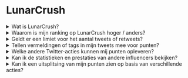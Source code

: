 # LunarCrush

<details>

<summary>Wat is LunarCrush?</summary>

LunarCrush is een platform dat machine learning en data-analyse gebruikt om inzicht te bieden in cryptocurrency-markten. Het analyseert activiteit op sociale media en gebruikerssentiment om een uitgebreid beeld te geven van verschillende cryptocurrencies. Het platform heeft als doel investeerders te helpen geïnformeerde beslissingen te nemen aan de hand van realtime statistieken en analyses.

We gebruiken LunarCrush als gegevensleverancier in deze uitdaging.

Meer informatie over LunarCrush is te vinden [hier](https://lunarcrush.com/faq).

</details>

<details>

<summary>Waarom is mijn ranking op LunarCrush hoger / anders?</summary>

We maken gebruik van een intern scoresysteem om meer gelijke kansen voor alle deelnemers te waarborgen.

</details>

<details>

<summary>Geldt er een limiet voor het aantal tweets of retweets?</summary>

Nee, maar vermijd spammen of het gebruik van irrelevante tags.

</details>

<details>

<summary>Tellen vermeldingen of tags in mijn tweets mee voor punten?</summary>

Ja, zij het op een indirecte manier. Vermeldingen kunnen leiden tot een groter bereik, en een groter bereik kan je invloedsrangschikking verhogen, wat op zijn beurt meer punten oplevert. Tags zijn essentieel voor het herkennen van je tweets. Zorg ervoor dat je #XBorg, $XBG en #XBG gebruikt.

</details>

<details>

<summary>Welke andere Twitter-acties kunnen mij punten opleveren?</summary>

Likes, reacties, retweets en het vergroten van je aantal volgers zijn allemaal indirecte factoren die je invloedsrangschikking kunnen verbeteren.

</details>

<details>

<summary>Kan ik de statistieken en prestaties van andere influencers bekijken?</summary>

Bezoek onze ranglijst. <mark style="color:red;">\[LINK NAAR RANGLIJST]</mark>\
Een meer gedetailleerd overzicht en analyses zijn te vinden [hier](https://lunarcrush.com/cryptocurrency-influencers?symbol=XBG\&metric=influencers\_influential).

</details>

<details>

<summary>Kan ik een uitsplitsing van mijn punten zien op basis van verschillende acties?</summary>

Je verdient punten op basis van je dagelijkse betrokkenheid op Twitter, zoals gemeten door LunarCrush. Aangezien LunarCrush hun precieze scoresysteem niet openbaar maakt, kunnen we geen verdere specifieke informatie geven over dit aspect.

</details>